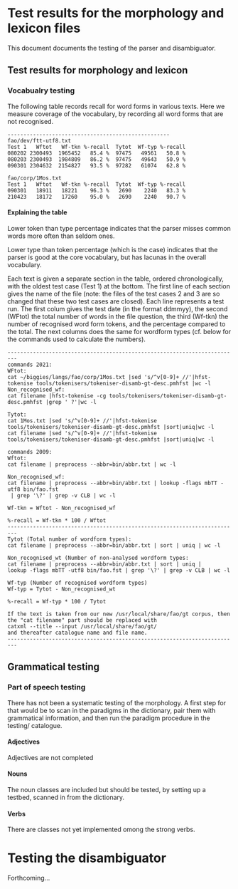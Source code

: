 Test results for the morphology and lexicon files
=================================================

This document documents the testing of the parser and disambiguator.

Test results for morphology and lexicon
---------------------------------------

### Vocabualry testing

The following table records recall for word forms in various texts. Here
we measure coverage of the vocabulary, by recording all word forms that
are not recognised.

    ---------------------------------------------------
    fao/dev/ftt-utf8.txt
    Test 1   Wftot   Wf-tkn %-recall  Tytot  Wf-typ %-recall
    080202 2300493  1965452   85.4 %  97475   49561   50.8 %
    080203 2300493  1984809   86.2 %  97475   49643   50.9 %
    090301 2304632  2154827   93.5 %  97282   61074   62.8 %

    fao/corp/1Mos.txt
    Test 1   Wftot   Wf-tkn %-recall  Tytot  Wf-typ %-recall
    090301   18911   18221    96.3 %   2690    2240   83.3 %
    210423   18172   17260    95.0 %   2690    2240   90.7 %


#### Explaining the table

Lower token than type percentage indicates that the parser misses common
words more often than seldom ones.

Lower type than token percentage (which is the case) indicates that the
parser is good at the core vocabulary, but has lacunas in the overall
vocabulary.

Each text is given a separate section in the table, ordered
chronologically, with the oldest test case (Test 1) at the bottom. The
first line of each section gives the name of the file (note: the files
of the test cases 2 and 3 are so changed that these two test cases are
closed). Each line represents a test run. The first colum gives the test
date (in the format ddmmyy), the second (WFtot) the total number of
words in the file question, the third (Wf-tkn) the number of recognised
word form tokens, and the percentage compared to the total. The next
columns does the same for wordform types (cf. below for the commands
used to calculate the numbers).

    -------------------------------------------------------------------------
    commands 2021:
    WFtot:
    cat ~/biggies/langs/fao/corp/1Mos.txt |sed 's/^v[0-9]+ //'|hfst-tokenise tools/tokenisers/tokeniser-disamb-gt-desc.pmhfst |wc -l
    Non_recognised_wf:
    cat filename |hfst-tokenise -cg tools/tokenisers/tokeniser-disamb-gt-desc.pmhfst |grep ' ?'|wc -l
    
    Tytot:
    cat 1Mos.txt |sed 's/^v[0-9]+ //'|hfst-tokenise tools/tokenisers/tokeniser-disamb-gt-desc.pmhfst |sort|uniq|wc -l
    cat filename |sed 's/^v[0-9]+ //'|hfst-tokenise tools/tokenisers/tokeniser-disamb-gt-desc.pmhfst |sort|uniq|wc -l

    commands 2009:
    Wftot:
    cat filename | preprocess --abbr=bin/abbr.txt | wc -l

    Non_recognised_wf:
    cat filename | preprocess --abbr=bin/abbr.txt | lookup -flags mbTT -utf8 bin/fao.fst
     | grep '\?' | grep -v CLB | wc -l

    Wf-tkn = Wftot - Non_recognised_wf

    %-recall = Wf-tkn * 100 / Wftot
    -------------------------------------------------------------------------
    Tytot (Total number of wordform types):
    cat filename | preprocess --abbr=bin/abbr.txt | sort | uniq | wc -l

    Non_recognised_wt (Number of non-analysed wordform types:
    cat filename | preprocess --abbr=bin/abbr.txt | sort | uniq |
    lookup -flags mbTT -utf8 bin/fao.fst | grep '\?' | grep -v CLB | wc -l

    Wf-typ (Number of recognised wordform types)
    Wf-typ = Tytot - Non_recognised_wt

    %-recall = Wf-typ * 100 / Tytot

    If the text is taken from our new /usr/local/share/fao/gt corpus, then
    the "cat filename" part should be replaced with
    catxml --title --input /usr/local/share/fao/gt/
    and thereafter catalogue name and file name.
    -------------------------------------------------------------------------

Grammatical testing
-------------------

### Part of speech testing

There has not been a systematic testing of the morphology. A first step
for that would be to scan in the paradigms in the dictionary, pair them
with grammatical information, and then run the paradigm procedure in the
testing/ catalogue.

#### Adjectives

Adjectives are not completed

#### Nouns

The noun classes are included but should be tested, by setting up a
testbed, scanned in from the dictionary.

#### Verbs

There are classes not yet implemented omong the strong verbs.

Testing the disambiguator
=========================

Forthcoming...
